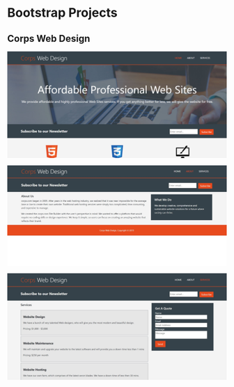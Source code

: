 # Bootstrap Projects

## Corps Web Design
![Screenshot](project.jpg)

![Screenshot](project2.jpg)

![Screenshot](project3.jpg)